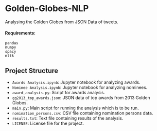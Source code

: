 # Golden-Globes-NLP
Analysing the Golden Globes from JSON Data of tweets.


#### Requirements:

```
pandas
numpy
spacy
nltk
```

## Project Structure

- `Awards Analysis.ipynb`: Jupyter notebook for analyzing awards.
- `Nominee Analysis.ipynb`: Jupyter notebook for analyzing nominees.
- `award_analysis.py`: Script for awards analysis.
- `gg2013_top_awards.json`: JSON data of top awards from 2013 Golden Globes.
- `main.py`: Main script for running the analysis which is to be run.
- `nomination_persons.csv`: CSV file containing nomination persons data.
- `results.txt`: Text file containing results of the analysis.
- `LICENSE`: License file for the project.

